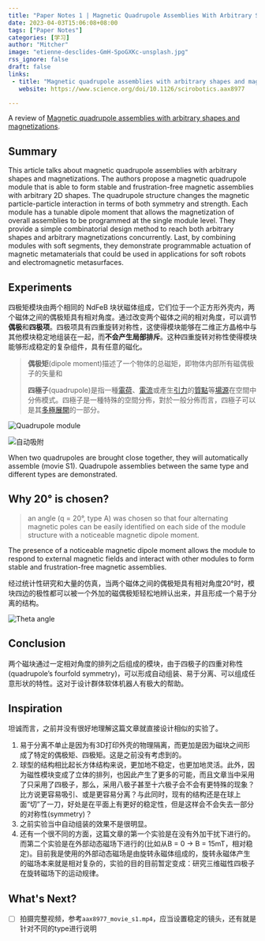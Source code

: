 ```yaml
---
title: "Paper Notes 1 | Magnetic Quadrupole Assemblies With Arbitrary Shapes and Magnetizations"
date: 2023-04-03T15:06:08+08:00
tags: ["Paper Notes"]
categories: [学习]
author: "Mitcher"
image: "etienne-desclides-GmH-SpoGXKc-unsplash.jpg"
rss_ignore: false
draft: false
links:
 - title: "Magnetic quadrupole assemblies with arbitrary shapes and magnetizations"
   website: https://www.science.org/doi/10.1126/scirobotics.aax8977

---
```


A review of [Magnetic quadrupole assemblies with arbitrary shapes and magnetizations](https://www.science.org/doi/10.1126/scirobotics.aax8977).

## Summary


This article talks about magnetic quadrupole assemblies with arbitrary shapes and magnetizations. The authors propose a magnetic quadrupole module that is able to form stable and frustration-free magnetic assemblies with arbitrary 2D shapes. The quadrupole structure changes the magnetic particle-particle interaction in terms of both symmetry and strength. Each module has a tunable dipole moment that allows the magnetization of overall assemblies to be programmed at the single module level. They provide a simple combinatorial design method to reach both arbitrary shapes and arbitrary magnetizations concurrently. Last, by combining modules with soft segments, they demonstrate programmable actuation of magnetic metamaterials that could be used in applications for soft robots and electromagnetic metasurfaces.

## Experiments

四极矩模块由两个相同的 NdFeB 块状磁体组成，它们位于一个正方形外壳内，两个磁体之间的偶极矩具有相对角度。通过改变两个磁体之间的相对角度，可以调节**偶极**和**四极项**。四极项具有四重旋转对称性，这使得模块能够在二维正方晶格中与其他模块稳定地组装在一起，而**不会产生局部排斥**。这种四重旋转对称性使得模块能够形成稳定的复杂组件，具有任意的磁化。

> **偶极矩**(dipole moment)描述了一个物体的总磁矩，即物体内部所有磁偶极子的矢量和
>
> **四極子**(quadrupole)是指一種[電荷](https://zh.wikipedia.org/wiki/電荷)、[電流](https://zh.wikipedia.org/wiki/電流)或產生[引力](https://zh.wikipedia.org/wiki/引力)的[質點](https://zh.wikipedia.org/wiki/質點)等[場源](https://zh.wikipedia.org/wiki/場_(物理))在空間中分佈模式。四極子是一種特殊的空間分佈，對於一般分佈而言，四極子可以是其[多極展開](https://zh.wikipedia.org/wiki/多極展開)的一部分。



![Quadrupole module](https://mitcher-1316637614.cos.ap-nanjing.myqcloud.com/test/image-20230403153927694.png)

![自动吸附](https://mitcher-1316637614.cos.ap-nanjing.myqcloud.com/test/image-20230403161503052.png)

When two quadrupoles are brought close together, they will automatically assemble (movie S1). Quadrupole assemblies between the same type and different types are demonstrated. 

## Why 20° is chosen?

> an angle (q = 20°, type A) was chosen so that four alternating magnetic poles can be easily identified on each side of the module structure with a noticeable magnetic dipole moment. 

The presence of a noticeable magnetic dipole moment allows the module to respond to external magnetic fields and interact with other modules to form stable and frustration-free magnetic assemblies.

经过统计性研究和大量的仿真，当两个磁体之间的偶极矩具有相对角度20°时，模块四边的极性都可以被一个外加的磁偶极矩轻松地辨认出来，并且形成一个易于分离的结构。

![Theta angle](https://mitcher-1316637614.cos.ap-nanjing.myqcloud.com/test/image-20230403163552293.png)



## Conclusion

两个磁块通过一定相对角度的排列之后组成的模块，由于四极子的四重对称性(quadrupole’s fourfold symmetry)，可以形成自动组装、易于分离、可以组成任意形状的特性。这对于设计群体软体机器人有极大的帮助。

## Inspiration

坦诚而言，之前并没有很好地理解这篇文章就直接设计相似的实验了。

1. 易于分离不单止是因为有3D打印外壳的物理隔离，而更加是因为磁块之间形成了特定的偶极矩、四极矩。这是之前没有考虑到的。
2. 球型的结构相比起长方体结构来说，更加地不稳定，也更加地灵活。此外，因为磁性模块变成了立体的排列，也因此产生了更多的可能，而且文章当中采用了只采用了四极子，那么，采用八极子甚至十六极子会不会有更特殊的现象？比方说更容易吸引、或是更容易分离？与此同时，现有的结构还是在球上面“切”了一刀，好处是在平面上有更好的稳定性，但是这样会不会失去一部分的对称性(symmetry)？
3. 之前实验当中自动组装的效果不是很明显。
4. 还有一个很不同的方面，这篇文章的第一个实验是在没有外加干扰下进行的。而第二个实验是在外部动态磁场下进行的(比如从B = 0 → B = 15mT，相对稳定)。目前我是使用的外部动态磁场是由旋转永磁体组成的，旋转永磁体产生的磁场本来就是相对复杂的，实验的目的目前暂定变成：研究三维磁性四极子在旋转磁场下的运动规律。

## What's Next?

- [ ] 拍摄完整视频，参考`aax8977_movie_s1.mp4`，应当设置稳定的镜头，还有就是针对不同的type进行说明

